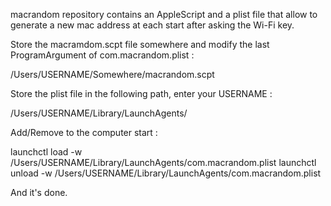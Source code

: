 macrandom repository contains an AppleScript and a plist file that allow to generate a new mac address 
at each start after asking the Wi-Fi key.


Store the macramdom.scpt file somewhere and modify the last ProgramArgument of com.macrandom.plist :

 <string>/Users/USERNAME/Somewhere/macrandom.scpt</string>

Store the plist file in the following path, enter your USERNAME :

/Users/USERNAME/Library/LaunchAgents/


Add/Remove to the computer start :

launchctl load -w /Users/USERNAME/Library/LaunchAgents/com.macrandom.plist
launchctl unload -w /Users/USERNAME/Library/LaunchAgents/com.macrandom.plist

And it's done.
